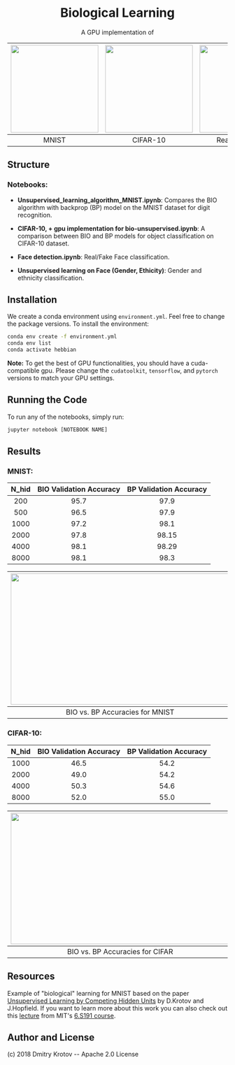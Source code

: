 <center>

# Biological Learning

A GPU implementation of 

|<img src="https://user-images.githubusercontent.com/79289947/156650751-33da2304-cf57-4880-b51b-dc21e6a5f549.gif" width="200" height="200"/> | <img src="https://user-images.githubusercontent.com/79289947/156464655-c226dc9f-a93a-4c17-ab91-b20145b32d7f.gif" width="200" height="200"/> | <img src="https://user-images.githubusercontent.com/79289947/156464703-3d20ebc0-3a21-4532-b2f6-03279a524021.gif" width=200 height=200/> |
|:---:|:---:|:---:
| MNIST |CIFAR-10 | Real/Fake Faces |
</center>

## Structure


### Notebooks:
- **Unsupervised_learning_algorithm_MNIST.ipynb**: Compares the BIO algorithm with backprop (BP) model on the MNIST dataset for digit recognition. 

- **CIFAR-10, + gpu implementation for bio-unsupervised.ipynb**: A comparison between BIO and BP models for object classification on CIFAR-10 dataset.

- **Face detection.ipynb**: Real/Fake Face classification.
- **Unsupervised learning on Face (Gender, Ethicity)**: Gender and ethnicity classification.


## Installation
We create a conda environment using  `environment.yml`. Feel free to change the package versions. To install the environment:

```bash
conda env create -f environment.yml
conda env list 
conda activate hebbian 
```
**Note:** To get the best of GPU functionalities, you should have a cuda-compatible gpu. Please change the `cudatoolkit`, `tensorflow`, and `pytorch` versions to match your GPU settings.


## Running the Code
To run any of the notebooks, simply run:
```bash
jupyter notebook [NOTEBOOK NAME]
```

## Results
### MNIST:
<center>

| N_hid | BIO Validation Accuracy | BP Validation Accuracy |
|:-----:|:-----------------------:|:----------------------:|
|  200  |           95.7          |          97.9          |
|  500  |           96.5          |          97.9          |
|  1000 |           97.2          |          98.1          |
|  2000 |           97.8          |          98.15         |
|  4000 |           98.1          |          98.29         |
|  8000 |           98.1          |          98.3          |

|<img src="https://user-images.githubusercontent.com/79289947/156661813-fd3a04f2-65c1-41a3-a46b-c05c088704d7.png" width="500" height="300"/>  | <img src="https://user-images.githubusercontent.com/79289947/156650751-33da2304-cf57-4880-b51b-dc21e6a5f549.gif" width="240" height="240"/> |
|:----:|:----:|
|BIO vs. BP Accuracies for MNIST | BIO Weights Visualization |

</center>


### CIFAR-10:
<center>

| N_hid | BIO Validation Accuracy | BP Validation Accuracy |
|:-----:|:-----------------------:|:----------------------:|
|  1000 |           46.5          |          54.2          |
|  2000 |           49.0          |          54.2          |
|  4000 |           50.3          |          54.6         |
|  8000 |           52.0          |          55.0          |

| <img src="https://user-images.githubusercontent.com/79289947/156664660-d3065024-45b8-41c3-b5a9-5afac6885e5b.png" width="500" height="300"/>  | <img src="https://user-images.githubusercontent.com/79289947/156464655-c226dc9f-a93a-4c17-ab91-b20145b32d7f.gif" width="240" height="245"/> |
|:----:|:----:|
|BIO vs. BP Accuracies for CIFAR | BIO Weights Visualization |

</center>


## Resources
Example of "biological" learning for MNIST based on the paper [Unsupervised Learning by Competing Hidden Units](https://doi.org/10.1073/pnas.1820458116) by D.Krotov and J.Hopfield. If you want to learn more about this work you can also check out this [lecture](https://www.youtube.com/watch?v=4lY-oAY0aQU) from MIT's [6.S191 course](http://introtodeeplearning.com/).  

## Author and License
(c) 2018 Dmitry Krotov
-- Apache 2.0 License
